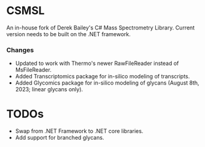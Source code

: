 # CSMSL
An in-house fork of Derek Bailey's C# Mass Spectrometry Library. Current version needs to be built on the .NET framework.

### Changes
* Updated to work with Thermo's newer RawFileReader instead of MsFileReader.
* Added Transcriptomics package for in-silico modeling of transcripts.
* Added Glycomics package for in-silico modeling of glycans (August 8th, 2023; linear glycans only).

# TODOs
* Swap from .NET Framework to .NET core libraries.
* Add support for branched glycans.
